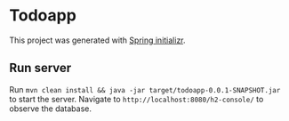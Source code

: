 # Todoapp

This project was generated with [Spring initializr](https://start.spring.io/).

## Run server

Run `mvn clean install && java -jar target/todoapp-0.0.1-SNAPSHOT.jar` to start the server. Navigate to `http://localhost:8080/h2-console/` to observe the database.